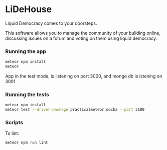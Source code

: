 
# LiDeHouse

Liquid Democracy comes to your doorsteps.

This software allows you to manage the community of your building online,
discussing issues on a forum and voting on them using liquid democracy.

### Running the app

```bash
meteor npm install
meteor
```

App in the test mode, is listening on port 3000, and mongo db is istening on 3001

### Running the tests

```bash
meteor npm install
meteor test --driver-package practicalmeteor:mocha --port 3100
```

### Scripts

To lint:

```bash
meteor npm run lint
```
